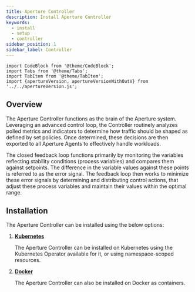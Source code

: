 ```yaml
---
title: Aperture Controller
description: Install Aperture Controller
keywords:
  - install
  - setup
  - controller
sidebar_position: 1
sidebar_label: Controller
---
```


```mdx-code-block
import CodeBlock from '@theme/CodeBlock';
import Tabs from '@theme/Tabs';
import TabItem from '@theme/TabItem';
import {apertureVersion, apertureVersionWithOutV} from '../../apertureVersion.js';
```

## Overview

The Aperture Controller functions as the brain of the Aperture system.
Leveraging an advanced control loop, the Controller routinely analyzes polled
metrics and indicators to determine how traffic should be shaped as defined by
set policies. Once determined, these decisions are then exported to all Aperture
Agents to effectively handle workloads.

The closed feedback loop functions primarily by monitoring the variables
reflecting stability conditions (process variables) and compares them against
setpoints. The difference in the variable values against these points is
referred to as the error signal. The feedback loop then works to minimize these
error signals by determining and distributing control actions, that adjust these
process variables and maintain their values within the optimal range.

## Installation

The Aperture Controller can be installed using the below options:

1. [**Kubernetes**](kubernetes/kubernetes.md)

   The Aperture Controller can be installed on Kubernetes using the Kubernetes
   Operator available for it, or using namespace-scoped resources.

2. [**Docker**](docker.md)

   The Aperture Controller can also be installed on Docker as containers.
